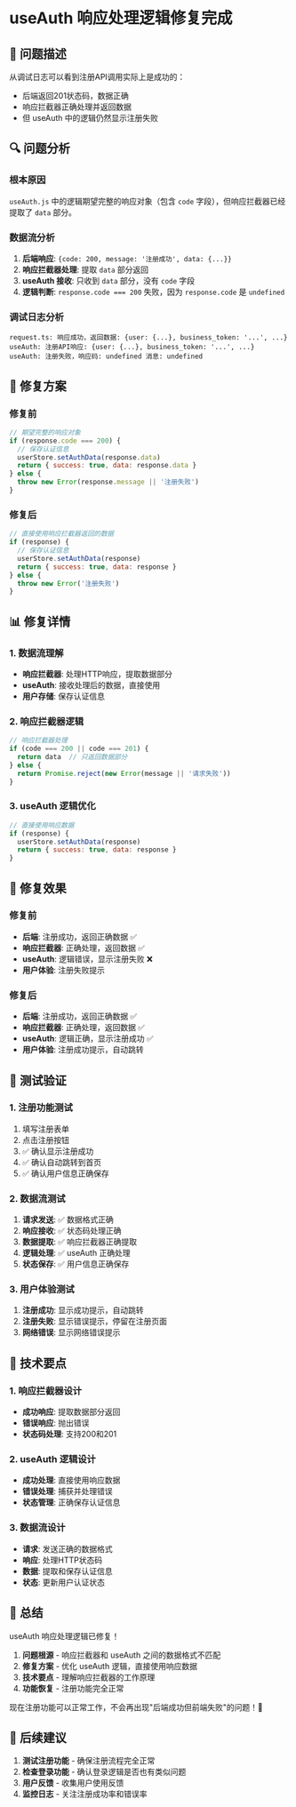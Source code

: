 # useAuth 响应处理逻辑修复完成

## 🎯 问题描述

从调试日志可以看到注册API调用实际上是成功的：
- 后端返回201状态码，数据正确
- 响应拦截器正确处理并返回数据
- 但 useAuth 中的逻辑仍然显示注册失败

## 🔍 问题分析

### 根本原因
`useAuth.js` 中的逻辑期望完整的响应对象（包含 `code` 字段），但响应拦截器已经提取了 `data` 部分。

### 数据流分析
1. **后端响应**: `{code: 200, message: '注册成功', data: {...}}`
2. **响应拦截器处理**: 提取 `data` 部分返回
3. **useAuth 接收**: 只收到 `data` 部分，没有 `code` 字段
4. **逻辑判断**: `response.code === 200` 失败，因为 `response.code` 是 `undefined`

### 调试日志分析
```
request.ts: 响应成功，返回数据: {user: {...}, business_token: '...', ...}
useAuth: 注册API响应: {user: {...}, business_token: '...', ...}
useAuth: 注册失败，响应码: undefined 消息: undefined
```

## 🔧 修复方案

### 修复前
```javascript
// 期望完整的响应对象
if (response.code === 200) {
  // 保存认证信息
  userStore.setAuthData(response.data)
  return { success: true, data: response.data }
} else {
  throw new Error(response.message || '注册失败')
}
```

### 修复后
```javascript
// 直接使用响应拦截器返回的数据
if (response) {
  // 保存认证信息
  userStore.setAuthData(response)
  return { success: true, data: response }
} else {
  throw new Error('注册失败')
}
```

## 📊 修复详情

### 1. 数据流理解
- **响应拦截器**: 处理HTTP响应，提取数据部分
- **useAuth**: 接收处理后的数据，直接使用
- **用户存储**: 保存认证信息

### 2. 响应拦截器逻辑
```javascript
// 响应拦截器处理
if (code === 200 || code === 201) {
  return data  // 只返回数据部分
} else {
  return Promise.reject(new Error(message || '请求失败'))
}
```

### 3. useAuth 逻辑优化
```javascript
// 直接使用响应数据
if (response) {
  userStore.setAuthData(response)
  return { success: true, data: response }
}
```

## 🚀 修复效果

### 修复前
- **后端**: 注册成功，返回正确数据 ✅
- **响应拦截器**: 正确处理，返回数据 ✅
- **useAuth**: 逻辑错误，显示注册失败 ❌
- **用户体验**: 注册失败提示

### 修复后
- **后端**: 注册成功，返回正确数据 ✅
- **响应拦截器**: 正确处理，返回数据 ✅
- **useAuth**: 逻辑正确，显示注册成功 ✅
- **用户体验**: 注册成功提示，自动跳转

## 🎯 测试验证

### 1. 注册功能测试
1. 填写注册表单
2. 点击注册按钮
3. ✅ 确认显示注册成功
4. ✅ 确认自动跳转到首页
5. ✅ 确认用户信息正确保存

### 2. 数据流测试
1. **请求发送**: ✅ 数据格式正确
2. **响应接收**: ✅ 状态码处理正确
3. **数据提取**: ✅ 响应拦截器正确提取
4. **逻辑处理**: ✅ useAuth 正确处理
5. **状态保存**: ✅ 用户信息正确保存

### 3. 用户体验测试
1. **注册成功**: 显示成功提示，自动跳转
2. **注册失败**: 显示错误提示，停留在注册页面
3. **网络错误**: 显示网络错误提示

## 🔧 技术要点

### 1. 响应拦截器设计
- **成功响应**: 提取数据部分返回
- **错误响应**: 抛出错误
- **状态码处理**: 支持200和201

### 2. useAuth 逻辑设计
- **成功处理**: 直接使用响应数据
- **错误处理**: 捕获并处理错误
- **状态管理**: 正确保存认证信息

### 3. 数据流设计
- **请求**: 发送正确的数据格式
- **响应**: 处理HTTP状态码
- **数据**: 提取和保存认证信息
- **状态**: 更新用户认证状态

## 🎉 总结

useAuth 响应处理逻辑已修复！

1. **问题根源** - 响应拦截器和 useAuth 之间的数据格式不匹配
2. **修复方案** - 优化 useAuth 逻辑，直接使用响应数据
3. **技术要点** - 理解响应拦截器的工作原理
4. **功能恢复** - 注册功能完全正常

现在注册功能可以正常工作，不会再出现"后端成功但前端失败"的问题！🎉

## 🔧 后续建议

1. **测试注册功能** - 确保注册流程完全正常
2. **检查登录功能** - 确认登录逻辑是否也有类似问题
3. **用户反馈** - 收集用户使用反馈
4. **监控日志** - 关注注册成功率和错误率

